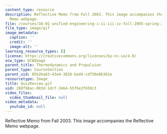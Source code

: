 ```yaml
---
content_type: resource
description: Reflective Memo from Fall 2003. This image accompanies the Reflective
  Memo webpage.
file: /courses/16-01-unified-engineering-i-ii-iii-iv-fall-2005-spring-2006/288f98ac083d1dcf346455f6e2f650c3_QuizReview.gif
file_type: image/gif
image_metadata:
  caption: ''
  credit: ''
  image-alt: ''
learning_resource_types: []
license: https://creativecommons.org/licenses/by-nc-sa/4.0/
ocw_type: OCWImage
parent_title: Thermodynamics and Propulsion
parent_type: CourseSection
parent_uid: 05b2ba63-43e4-3028-bad4-cdf50e0b363a
resourcetype: Image
title: QuizReview.gif
uid: 288f98ac-083d-1dcf-3464-55f6e2f650c3
video_files:
  video_thumbnail_file: null
video_metadata:
  youtube_id: null
---
```

Reflective Memo from Fall 2003. This image accompanies the Reflective Memo webpage.